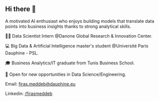 ## Hi there 👋

A motivated AI enthusiast who enjoys building models that translate data points into business insights thanks to strong analytical skills.

👨‍💻 Data Scientist Intern @Danone Global Research & Innovation Center.

💻 Big Data & Artificial Intelligence master's student @Université Paris Dauphine - PSL.

🎓 Business Analytics/IT graduate from Tunis Business School.

👀 Open for new opportunities in Data Science/Engineering.

Email: firas.meddeb@dauphine.eu

Linkedin: [/firasmeddeb](https://www.linkedin.com/in/firasmeddeb/)
